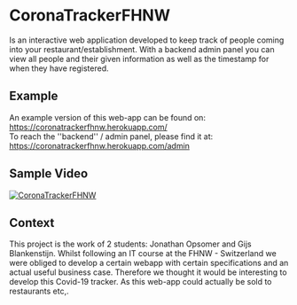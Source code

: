 # CoronaTrackerFHNW

Is an interactive web application developed to keep track of people coming into your restaurant/establishment. 
With a backend admin panel you can view all people and their given information as well as the timestamp for when they have registered.

## Example
An example version of this web-app can be found on: https://coronatrackerfhnw.herokuapp.com/
<br> To reach the ''backend'' / admin panel, please find it at: https://coronatrackerfhnw.herokuapp.com/admin

## Sample Video
[![CoronaTrackerFHNW](https://yt-embed.herokuapp.com/embed?v=StTqXEQ2l-Y)](https://www.youtube.com/watch?v=1myvdVZqIIg "CoronaTrackerFHNW")

## Context
This project is the work of 2 students: Jonathan Opsomer and Gijs Blankenstijn. Whilst following an IT course at the FHNW - Switzerland we were obliged to develop a certain webapp with certain specifications and an actual useful business case. Therefore we thought it would be interesting to develop this Covid-19 tracker. As this web-app could actually be sold to restaurants etc,.